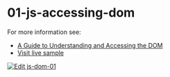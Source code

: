 # 01-js-accessing-dom

For more information see:
- [A Guide to Understanding and Accessing the DOM](https://plentistack.com/a-guide-to-understanding-and-accessing-the-dom/?utm_source=github&utm_medium=website&utm_campaign=blog-post)
- [Visit live sample](https://01-js-accessing-dom.vercel.app/)

[![Edit js-dom-01](https://codesandbox.io/static/img/play-codesandbox.svg)](https://codesandbox.io/s/github/plentistack/js-dom/tree/01-js-accessing-dom/?fontsize=14&hidenavigation=1&theme=dark)
